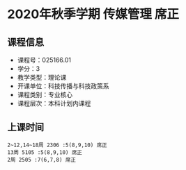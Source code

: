 # 2020年秋季学期 传媒管理 席正






## 课程信息

- 课程号：025166.01
- 学分：3
- 教学类型：理论课
- 开课单位：科技传播与科技政策系
- 课程类别：专业核心
- 课程层次：本科计划内课程

## 上课时间

```
2~12,14~18周 2306 :5(8,9,10) 席正
13周 5105 :5(8,9,10) 席正
2周 2505 :7(6,7,8) 席正
```

